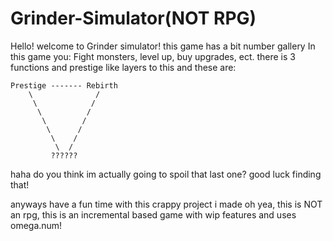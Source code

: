 # Grinder-Simulator(NOT RPG)
Hello! welcome to Grinder simulator!
this game has a bit number gallery
In this game you:
  Fight monsters, level up, buy upgrades, ect.
 there is 3 functions and prestige like layers to this and these are:
```
Prestige ------- Rebirth
    \              /
     \            /
      \          /
       \        /
        \      /
         \    /
          \  /
         ??????
 ```      
 haha do you think im actually going to spoil that last one? good luck finding that!
 
 anyways have a fun time with this crappy project i made
oh yea, this is NOT an rpg, this is an incremental based game with wip features and uses omega.num!
